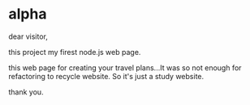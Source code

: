 # alpha

dear visitor,

this project my firest node.js web page.

this web page for creating your travel plans...It was so not enough for refactoring to recycle website. So it's just a study website.

thank you.